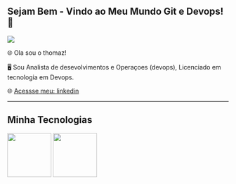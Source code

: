 ## Sejam Bem - Vindo ao Meu Mundo Git e Devops! 👋

![](colaboraread.com.br/aluno/timeline/index/3504896401?ofertaDisciplinaId=1974673)

🌐 Ola sou o thomaz!

🖥️ Sou Analista de desevolvimentos e Operaçoes (devops), Licenciado em tecnologia em Devops.

🌐 [Acessse meu: linkedin ](https://www.linkedin.com/in/thomaz-lino-477b76249/)

------------
## Minha Tecnologias 

<img src="https://cdn.jsdelivr.net/gh/devicons/devicon@latest/icons/docker/docker-plain.svg" width="100px" />
<img src="https://cdn.jsdelivr.net/gh/devicons/devicon@latest/icons/threedsmax/threedsmax-original.svg" width="100px" />


<!--
**thlino/thlino** is a ✨ _special_ ✨ repository because its `README.md` (this file) appears on your GitHub profile.

Here are some ideas to get you started:

- 🔭 I’m currently working on ...
- 🌱 I’m currently learning ...
- 👯 I’m looking to collaborate on ...
- 🤔 I’m looking for help with ...
- 💬 Ask me about ...
- 📫 How to reach me: ...
- 😄 Pronouns: ...
- ⚡ Fun fact: ...
-->
